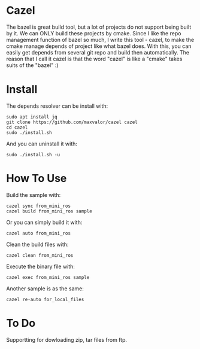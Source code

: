 # Cazel
The bazel is great build tool, but a lot of projects do not support being built by it. We can ONLY build these projects by cmake. Since I like the repo management function of bazel so much, I write this tool - cazel, to make the cmake manage depends of project like what bazel does. With this, you can easily get depends from several git repo and build then automatically. The reason that I call it cazel is that the word "cazel" is like a "cmake" takes suits of the "bazel" :)

# Install
The depends resolver can be install with:

    sudo apt install jq
    git clone https://github.com/maxvalor/cazel cazel
    cd cazel
    sudo ./install.sh

And you can uninstall it with:

    sudo ./install.sh -u

# How To Use
Build the sample with:

    cazel sync from_mini_ros
    cazel build from_mini_ros sample

Or you can simply build it with:

    cazel auto from_mini_ros

Clean the build files with:

    cazel clean from_mini_ros

Execute the binary file with:

    cazel exec from_mini_ros sample

Another sample is as the same:

    cazel re-auto for_local_files


# To Do
Supportting for dowloading zip, tar files from ftp.
